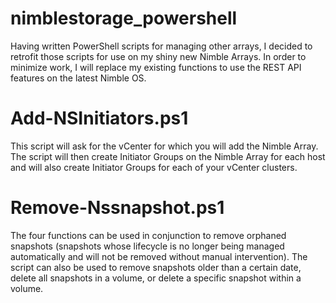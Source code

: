 # nimblestorage_powershell

Having written PowerShell scripts for managing other arrays, I decided to retrofit those scripts for use on my shiny new Nimble Arrays.
In order to minimize work, I will replace my existing functions to use the REST API features on the latest Nimble OS.

# Add-NSInitiators.ps1
This script will ask for the vCenter for which you will add the Nimble Array. The script will then create Initiator Groups on the
Nimble Array for each host and will also create Initiator Groups for each of your vCenter clusters.

# Remove-Nssnapshot.ps1
The four functions can be used in conjunction to remove orphaned snapshots (snapshots whose lifecycle is no longer being managed automatically and will not be removed without manual intervention). The script can also be used to remove snapshots older than a certain date, delete all snapshots in a volume, or delete a specific snapshot within a volume.
